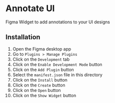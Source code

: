 # Annotate UI

Figma Widget to add annotations to your UI designs

## Installation

1. Open the Figma desktop app
2. Go to `Plugins > Manage Plugins`
3. Click on the `Development` tab
4. Click on the `Enable Development Mode` button
5. Click on the `Add Plugin` button
6. Select the `manifest.json` file in this directory
7. Click on the `Install` button
8. Click on the `Create` button
9. Click on the `Open` button
10. Click on the `Show Widget` button
